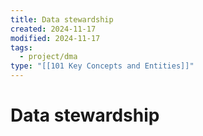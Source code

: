 ```yaml
---
title: Data stewardship
created: 2024-11-17
modified: 2024-11-17
tags:
  - project/dma
type: "[[101 Key Concepts and Entities]]"
---
```

# Data stewardship
